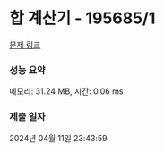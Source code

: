 # 합 계산기 - 195685/1 

[문제 링크](https://level.goorm.io/exam/195685/%ED%95%A9-%EA%B3%84%EC%82%B0%EA%B8%B0/quiz/1) 

### 성능 요약

메모리: 31.24 MB, 시간: 0.06 ms

### 제출 일자

2024년 04월 11일 23:43:59

